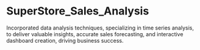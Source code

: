 # SuperStore_Sales_Analysis
Incorporated data analysis techniques, specializing in time series analysis, to deliver valuable insights, accurate sales forecasting, and interactive dashboard creation, driving business success.
